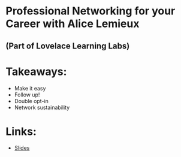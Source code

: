 # Professional Networking for your Career with Alice Lemieux
## (Part of Lovelace Learning Labs)

# Takeaways: 
- Make it easy
- Follow up!
- Double opt-in
- Network sustainability

# Links: 
- [Slides](https://docs.google.com/presentation/d/1X_O5RkragRYiVf8L7xMfDiOyuO905uaEcmrn1tK_liA/edit?usp=sharing)
